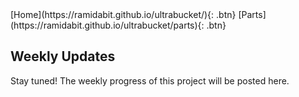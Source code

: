 <link rel="stylesheet" href="styles.css">
[Home](https://ramidabit.github.io/ultrabucket/){: .btn}
[Parts](https://ramidabit.github.io/ultrabucket/parts){: .btn}


## Weekly Updates

Stay tuned! The weekly progress of this project will be posted here.
